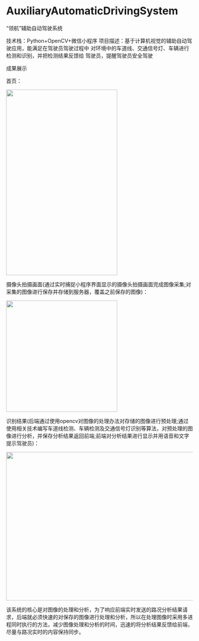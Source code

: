 # AuxiliaryAutomaticDrivingSystem
“领航”辅助自动驾驶系统

技术栈：Python+OpenCV+微信小程序 
项目描述：基于计算机视觉的辅助自动驾驶应用，能满足在驾驶员驾驶过程中 对环境中的车道线、交通信号灯、车辆进行检测和识别，并把检测结果反馈给 驾驶员，提醒驾驶员安全驾驶

成果展示

首页：									

<img src="https://github.com/wangyunling32/AuxiliaryAutomaticDrivingSystem/blob/master/img-folder/homePage.png" width="300" height="500"/>

摄像头拍摄画面(通过实时捕捉小程序界面显示的摄像头拍摄画面完成图像采集;对采集的图像进行保存并存储到服务器，覆盖之前保存的图像)：

<img src="https://github.com/wangyunling32/AuxiliaryAutomaticDrivingSystem/blob/master/img-folder/camera.png" width="300" height="300"/>

识别结果(后端通过使用opencv对图像的处理办法对存储的图像进行预处理;通过使用相关技术编写车道线检测、车辆检测及交通信号灯识别等算法，对预处理的图像进行分析，并保存分析结果返回前端;前端对分析结果进行显示并用语音和文字提示驾驶员)：

<img src="https://github.com/wangyunling32/AuxiliaryAutomaticDrivingSystem/blob/master/img-folder/result.png" width="700" height="400"/>

该系统的核心是对图像的处理和分析，为了响应前端实时发送的路况分析结果请求，后端就必须快速的对保存的图像进行处理和分析，所以在处理图像时采用多进程同时执行的方法，减少图像处理和分析的时间，迅速的将分析结果反馈给前端，尽量与路况实时的内容保持同步。
